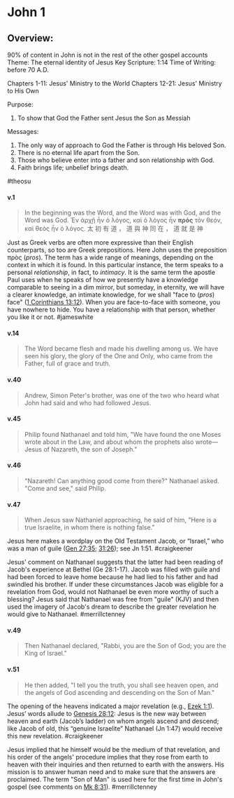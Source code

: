# John 1

## Overview:
90% of content in John is not in the rest of the other gospel accounts
Theme: The eternal identity of Jesus
Key Scripture: 1:14
Time of Writing: before 70 A.D.

Chapters 1-11: Jesus' Ministry to the World
Chapters 12-21: Jesus' Ministry to His Own

Purpose:
1. To show that God the Father sent Jesus the Son as Messiah

Messages:
1. The only way of approach to God the Father is through His beloved Son.
2. There is no eternal life apart from the Son.
3. Those who believe enter into a father and son relationship with God.
4. Faith brings life; unbelief brings death.

#theosu 

#### v.1
>In the beginning was the Word, and the Word was with God, and the Word was God.
>Ἐν ἀρχῇ ἦν ὁ λόγος, καὶ ὁ λόγος ἦν **πρὸς** τὸν θεόν, καὶ θεὸς ἦν ὁ λόγος.
>太 初 有 道 ， 道 與 神 同 在 ， 道 就 是 神

Just as Greek verbs are often more expressive than their English counterparts, so too are Greek prepositions. Here John uses the preposition πρὸς (*pros*). The term has a wide range of meanings, depending on the context in which it is found. In this particular instance, the term speaks to a personal *relationship*, in fact, to *intimacy*. It is the same term the apostle Paul uses when he speaks of how we presently have a knowledge comparable to seeing in a dim mirror, but someday, in eternity, we will have a clearer knowledge, an intimate knowledge, for we shall "face to (*pros*) face" ([1 Corinthians 13:12](1Cor13#v.12)). When you are face-to-face with someone, you have nowhere to hide. You have a relationship with that person, whether you like it or not.
#jameswhite

#### v.14
>The Word became flesh and made his dwelling among us. We have seen his glory, the glory of the One and Only, who came from the Father, full of grace and truth.

#### v.40
>Andrew, Simon Peter's brother, was one of the two who heard what John had said and who had followed Jesus.

#### v.45
>Philip found Nathanael and told him, "We have found the one Moses wrote about in the Law, and about whom the prophets also wrote—Jesus of Nazareth, the son of Joseph."

#### v.46
>"Nazareth! Can anything good come from there?" Nathanael asked. "Come and see," said Philip.

#### v.47
>When Jesus saw Nathaniel approaching, he said of him, "Here is a true Israelite, in whom there is nothing false."

Jesus here makes a wordplay on the Old Testament Jacob, or “Israel,” who was a man of guile ([Gen 27:35](Genesis27#v.35); [31:26](Genesis31#v.26)); see Jn 1:51.
#craigkeener 

Jesus' comment on Nathanael suggests that the latter had been reading of Jacob's experience at Bethel (Ge 28:1-17). Jacob was filled with guile and had been forced to leave home because he had lied to his father and had swindled his brother. If under these circumstances Jacob was eligible for a revelation from God, would not Nathanael be even more worthy of such a blessing? Jesus said that Nathanael was free from "guile" (KJV) and then used the imagery of Jacob's dream to describe the greater revelation he would give to Nathanael.
#merrillctenney 

#### v.49
>Then Nathanael declared, "Rabbi, you are the Son of God; you are the King of Israel."

#### v.51
>He then added, "I tell you the truth, you shall see heaven open, and the angels of God ascending and descending on the Son of Man."

The opening of the heavens indicated a major revelation (e.g., [Ezek 1:1](Ezekiel1#v.1)). Jesus’ words allude to [Genesis 28:12](Genesis28#v.12): Jesus is the new way between heaven and earth (Jacob’s ladder) on whom angels ascend and descend; like Jacob of old, this “genuine Israelite” Nathanael (Jn 1:47) would receive this new revelation.
#craigkeener 

Jesus implied that he himself would be the medium of that revelation, and his order of the angels' procedure implies that they rose from earth to heaven with their inquiries and then returned to earth with the answers. His mission is to answer human need and to make sure that the answers are proclaimed. The term "Son of Man" is used here for the first time in John's gospel (see comments on [Mk 8:31](Mark8#v.31)).
#merrillctenney 


